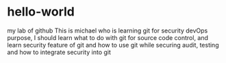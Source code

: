 # hello-world
my lab of github
This is michael who is learning git for security devOps purpose, I should learn what to do with git for source code control, and learn security feature of git and how to use git while securing audit, testing and how to integrate security into git
